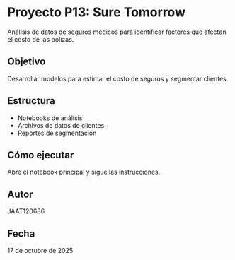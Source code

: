 # Proyecto P13: Sure Tomorrow

Análisis de datos de seguros médicos para identificar factores que afectan el costo de las pólizas.

## Objetivo
Desarrollar modelos para estimar el costo de seguros y segmentar clientes.

## Estructura
- Notebooks de análisis
- Archivos de datos de clientes
- Reportes de segmentación

## Cómo ejecutar
Abre el notebook principal y sigue las instrucciones.

## Autor
JAAT120686

## Fecha
17 de octubre de 2025
